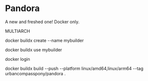 # Pandora
A new and freshed one! Docker only.

MULTIARCH

docker buildx create --name mybuilder

docker buildx use mybuilder

docker login

docker buildx build --push --platform linux/amd64,linux/arm64 --tag urbancompasspony/pandora .

